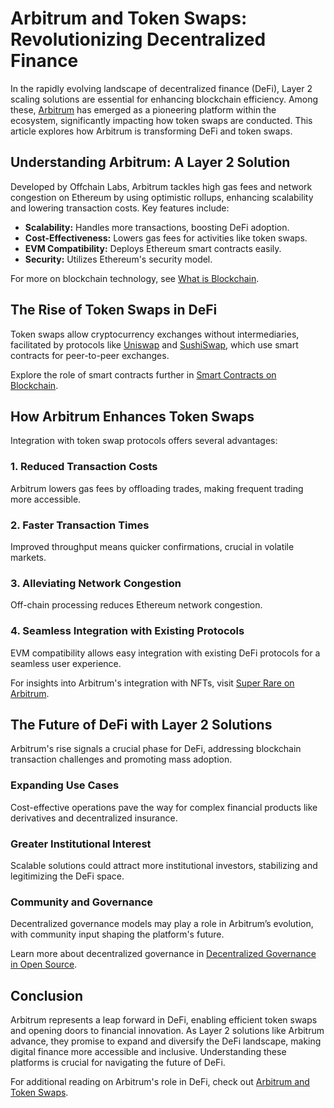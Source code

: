 # Arbitrum and Token Swaps: Revolutionizing Decentralized Finance

In the rapidly evolving landscape of decentralized finance (DeFi), Layer 2 scaling solutions are essential for enhancing blockchain efficiency. Among these, [Arbitrum](https://arbitrum.io/) has emerged as a pioneering platform within the ecosystem, significantly impacting how token swaps are conducted. This article explores how Arbitrum is transforming DeFi and token swaps.

## Understanding Arbitrum: A Layer 2 Solution

Developed by Offchain Labs, Arbitrum tackles high gas fees and network congestion on Ethereum by using optimistic rollups, enhancing scalability and lowering transaction costs. Key features include:

- **Scalability:** Handles more transactions, boosting DeFi adoption.
- **Cost-Effectiveness:** Lowers gas fees for activities like token swaps.
- **EVM Compatibility:** Deploys Ethereum smart contracts easily.
- **Security:** Utilizes Ethereum's security model.

For more on blockchain technology, see [What is Blockchain](https://www.license-token.com/wiki/what-is-blockchain).

## The Rise of Token Swaps in DeFi

Token swaps allow cryptocurrency exchanges without intermediaries, facilitated by protocols like [Uniswap](https://uniswap.org/) and [SushiSwap](https://sushi.com/), which use smart contracts for peer-to-peer exchanges.

Explore the role of smart contracts further in [Smart Contracts on Blockchain](https://www.license-token.com/wiki/smart-contracts-on-blockchain).

## How Arbitrum Enhances Token Swaps

Integration with token swap protocols offers several advantages:

### 1. Reduced Transaction Costs

Arbitrum lowers gas fees by offloading trades, making frequent trading more accessible.

### 2. Faster Transaction Times

Improved throughput means quicker confirmations, crucial in volatile markets.

### 3. Alleviating Network Congestion

Off-chain processing reduces Ethereum network congestion.

### 4. Seamless Integration with Existing Protocols

EVM compatibility allows easy integration with existing DeFi protocols for a seamless user experience.

For insights into Arbitrum's integration with NFTs, visit [Super Rare on Arbitrum](https://www.license-token.com/wiki/super-rare-on-arbitrum).

## The Future of DeFi with Layer 2 Solutions

Arbitrum's rise signals a crucial phase for DeFi, addressing blockchain transaction challenges and promoting mass adoption.

### Expanding Use Cases

Cost-effective operations pave the way for complex financial products like derivatives and decentralized insurance.

### Greater Institutional Interest

Scalable solutions could attract more institutional investors, stabilizing and legitimizing the DeFi space.

### Community and Governance

Decentralized governance models may play a role in Arbitrum’s evolution, with community input shaping the platform's future.

Learn more about decentralized governance in [Decentralized Governance in Open Source](https://www.license-token.com/wiki/decentralized-governance-in-open-source).

## Conclusion

Arbitrum represents a leap forward in DeFi, enabling efficient token swaps and opening doors to financial innovation. As Layer 2 solutions like Arbitrum advance, they promise to expand and diversify the DeFi landscape, making digital finance more accessible and inclusive. Understanding these platforms is crucial for navigating the future of DeFi.

For additional reading on Arbitrum's role in DeFi, check out [Arbitrum and Token Swaps](https://www.license-token.com/wiki/arbitrum-and-token-swaps).